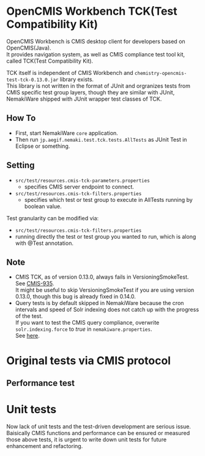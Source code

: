 # OpenCMIS Workbench TCK(Test Compatibility Kit)
OpenCMIS Workbench is CMIS desktop client for developers based on OpenCMIS(Java).  
It provides navigation system, as well as CMIS compliance test tool kit, called TCK(Test Compatibility Kit).  

TCK itself is independent of CMIS Workbench and ```chemistry-opencmis-test-tck-0.13.0.jar``` library exists.  
This library is not written in the format of JUnit and orgranizes tests from CMIS specific test group layers, though they are similar with JUnit, NemakiWare shipped with JUnit wrapper test classes of TCK.  

## How To
- First, start NemakiWare ```core``` application.  
- Then run ```jp.aegif.nemaki.test.tck.tests.AllTests``` as JUnit Test in Eclipse or something.  

## Setting
- ```src/test/resources.cmis-tck-parameters.properties```
  - specifies CMIS server endpoint to connect.
- ```src/test/resources.cmis-tck-filters.properties```
  - specifies which test or test group to execute in AllTests running by boolean value.

Test granularity can be modified via:
- ```src/test/resources.cmis-tck-filters.properties```
- running directly the test or test group you wanted to run, which is along with @Test annotation.  

## Note
- CMIS TCK, as of version 0.13.0, always fails in VersioningSmokeTest.  
  See [CMIS-935](https://issues.apache.org/jira/browse/CMIS-935).  
  It might be useful to skip VersioningSmokeTest if you are using version 0.13.0, though this bug is already fixed in 0.14.0.  
- Query tests is by default skipped in NemakiWare because the cron intervals and speed of Solr indexing does not catch up with the progress of the test.  
  If you want to test the CMIS query compliance, overwrite ```solr.indexing.force``` to _true_ in ```nemakiware.properties```.  
See [here](https://github.com/aegif/NemakiWare/wiki/Configuration%28Repository%29_-Property).

# Original tests via CMIS protocol

## Performance test

##

# Unit tests
Now lack of unit tests and the test-driven development are serious issue.  
Baisically CMIS functions and performance can be ensured or measured those above tests, it is urgent to write down unit tests for future enhancement and refactoring.  